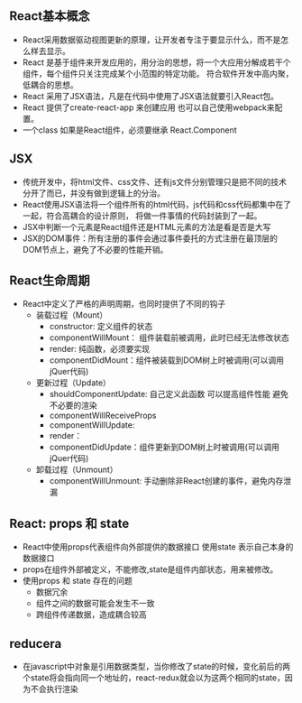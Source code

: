 React基本概念
--
* React采用数据驱动视图更新的原理，让开发者专注于要显示什么，而不是怎么样去显示。
* React 是基于组件来开发应用的，用分治的思想，将一个大应用分解成若干个组件，每个组件只关注完成某个小范围的特定功能。
符合软件开发中高内聚，低耦合的思想。
* React 采用了JSX语法，凡是在代码中使用了JSX语法就要引入React包。
* React 提供了create-react-app 来创建应用 也可以自己使用webpack来配置。
* 一个class 如果是React组件，必须要继承 React.Component


JSX
--
* 传统开发中，将html文件、css文件、还有js文件分别管理只是把不同的技术分开了而已，并没有做到逻辑上的分治。
* React使用JSX语法将一个组件所有的html代码，js代码和css代码都集中在了一起，符合高耦合的设计原则，
将做一件事情的代码封装到了一起。
* JSX中判断一个元素是React组件还是HTML元素的方法是看是否是大写
* JSX的DOM事件：所有注册的事件会通过事件委托的方式注册在最顶层的DOM节点上，避免了不必要的性能开销。


React生命周期
-- 
* React中定义了严格的声明周期，也同时提供了不同的钩子
    * 装载过程（Mount）
        * constructor: 定义组件的状态
        * componentWillMount： 组件装载前被调用，此时已经无法修改状态
        * render: 纯函数，必须要实现
        * componentDidMount：组件被装载到DOM树上时被调用(可以调用jQuer代码)
    * 更新过程（Update）
        * shouldComponentUpdate: 自己定义此函数 可以提高组件性能 避免不必要的渲染
        * componentWillReceiveProps
        * componentWillUpdate:
        * render：
        * componentDidUpdate：组件更新到DOM树上时被调用(可以调用jQuer代码)
    * 卸载过程（Unmount）
        * componentWillUnmount: 手动删除非React创建的事件，避免内存泄漏

React: props 和 state 
--
* React中使用props代表组件向外部提供的数据接口 使用state 表示自己本身的数据接口
* props在组件外部被定义，不能修改,state是组件内部状态，用来被修改。
* 使用props 和 state 存在的问题
    * 数据冗余 
    * 组件之间的数据可能会发生不一致
    * 跨组件传递数据，造成耦合较高
    
    
reducera
--
* 在javascript中对象是引用数据类型，当你修改了state的时候，变化前后的两个state将会指向同一个地址的，react-redux就会以为这两个相同的state，因为不会执行渲染
